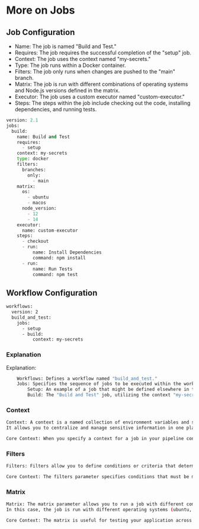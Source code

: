 # More on Jobs

## Job Configuration

* Name: The job is named "Build and Test."
* Requires: The job requires the successful completion of the "setup" job.
* Context: The job uses the context named "my-secrets."
* Type: The job runs within a Docker container.
* Filters: The job only runs when changes are pushed to the "main" branch.
* Matrix: The job is run with different combinations of operating systems and Node.js versions defined in the matrix.
* Executor: The job uses a custom executor named "custom-executor."
* Steps: The steps within the job include checking out the code, installing dependencies, and running tests.


```py
version: 2.1
jobs:
  build:
    name: Build and Test
    requires:
      - setup
    context: my-secrets
    type: docker
    filters:
      branches:
        only:
          - main
    matrix:
      os:
        - ubuntu
        - macos
      node_version:
        - 12
        - 14
    executor:
      name: custom-executor
    steps:
      - checkout
      - run:
          name: Install Dependencies
          command: npm install
      - run:
          name: Run Tests
          command: npm test

```

## Workflow Configuration

```sh
workflows:
  version: 2
  build_and_test:
    jobs:
      - setup
      - build:
          context: my-secrets

```

### Explanation

Explanation:

```sh
    Workflows: Defines a workflow named "build_and_test."
    Jobs: Specifies the sequence of jobs to be executed within the workflow.
        Setup: An example of a job that might be defined elsewhere in the configuration.
        Build: The "Build and Test" job, utilizing the context "my-secrets."
```

### Context

```sh
Context: A context is a named collection of environment variables and secrets that you define within your CircleCI organization. 
It allows you to centralize and manage sensitive information in one place.

Core Context: When you specify a context for a job in your pipeline configuration, you are indicating that the job will have access to the environment variables and secrets stored within that context. This allows you to keep your pipeline configuration clean and avoid exposing sensitive information directly.
```

### Filters

```sh
Filters: Filters allow you to define conditions or criteria that determine under what circumstances the job will execute. 

Core Context: The filters parameter specifies conditions that must be met for the job to be executed. Conditions are defined using various filters such as branches, tags, and paths. These filters define the events or changes that should trigger the job.

```

### Matrix

```sh
Matrix: The matrix parameter allows you to run a job with different combinations of specified parameter values. 
In this case, the job is run with different operating systems (ubuntu, macos) and Node.js versions (12, 14).

Core Context: The matrix is useful for testing your application across multiple environments, helping ensure compatibility.

```
